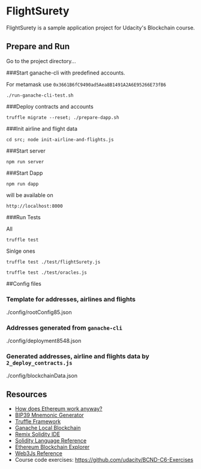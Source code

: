 # FlightSurety

FlightSurety is a sample application project for Udacity's Blockchain course.

## Prepare and Run

Go to the project directory...

###Start ganache-cli with predefined accounts. 

For metamask use 
`0x3661B6fC9490ad5Aea8B1491A2A6E95266E73fB6`

`./run-ganache-cli-test.sh`

###Deploy contracts and accounts

`truffle migrate --reset; ./prepare-dapp.sh`

###Init airline and flight data

`cd src; node init-airline-and-flights.js`

###Start server

`npm run server`

###Start Dapp

`npm run dapp`

will be available on

`http://localhost:8000`

###Run Tests

All

`truffle test`

Sinlge ones

`truffle test ./test/flightSurety.js`

`truffle test ./test/oracles.js`

##Config files

### Template for addresses, airlines and flights

./config/rootConfig85.json


### Addresses generated from `ganache-cli`

./config/deployment8548.json

### Generated addresses, airline and flights data by `2_deploy_contracts.js`

./config/blockchainData.json

## Resources

* [How does Ethereum work anyway?](https://medium.com/@preethikasireddy/how-does-ethereum-work-anyway-22d1df506369)
* [BIP39 Mnemonic Generator](https://iancoleman.io/bip39/)
* [Truffle Framework](http://truffleframework.com/)
* [Ganache Local Blockchain](http://truffleframework.com/ganache/)
* [Remix Solidity IDE](https://remix.ethereum.org/)
* [Solidity Language Reference](http://solidity.readthedocs.io/en/v0.4.24/)
* [Ethereum Blockchain Explorer](https://etherscan.io/)
* [Web3Js Reference](https://github.com/ethereum/wiki/wiki/JavaScript-API)
* Course code exercises: https://github.com/udacity/BCND-C6-Exercises

